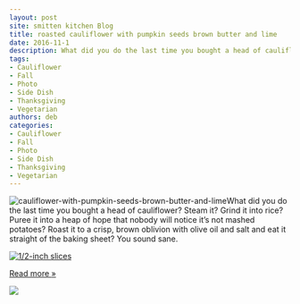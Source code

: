 ```yaml
---
layout: post
site: smitten kitchen Blog
title: roasted cauliflower with pumpkin seeds brown butter and lime
date: 2016-11-1
description: What did you do the last time you bought a head of cauliflower? Steam it? Grind it into rice? Puree it into a heap of hope that nobody will notice it’s not mashed potatoes? Roast it to a crisp, brown oblivion with olive oil and salt and eat it straight of the baking sheet? You sound sane.
tags: 
- Cauliflower
- Fall
- Photo
- Side Dish
- Thanksgiving
- Vegetarian
authors: deb
categories: 
- Cauliflower
- Fall
- Photo
- Side Dish
- Thanksgiving
- Vegetarian
---
```


![cauliflower-with-pumpkin-seeds-brown-butter-and-lime](https://smittenkitchendotcom.files.wordpress.com/2016/11/cauliflower-with-pumpkin-seeds-brown-butter-and-lime.jpg?w=640)What did you do the last time you bought a head of cauliflower? Steam it? Grind it into rice? Puree it into a heap of hope that nobody will notice it’s not mashed potatoes? Roast it to a crisp, brown oblivion with olive oil and salt and eat it straight of the baking sheet? You sound sane.

[![1/2-inch slices](https://c1.staticflickr.com/6/5725/30080754984_e01928bffd_z.jpg)](https://www.flickr.com/photos/smitten/30080754984/in/photostream "1/2-inch slices")

[Read more <span>»</span>](https://smittenkitchen.com/2016/11/roasted-cauliflower-with-pumpkin-seeds-brown-butter-and-lime/)

![](https://pixel.wp.com/b.gif?host=smittenkitchen.com&blog=106528731&post=30000&subd=smittenkitchendotcom&ref=&feed=1)
